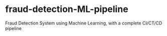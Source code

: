 # fraud-detection-ML-pipeline
Fraud Detection System using Machine Learning, with a complete CI/CT/CD pipeline


